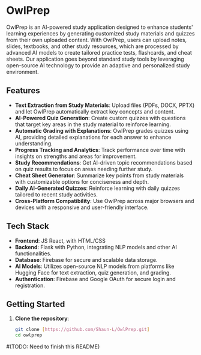 # OwlPrep

OwlPrep is an AI-powered study application designed to enhance students' learning experiences by generating customized study materials and quizzes from their own uploaded content. With OwlPrep, users can upload notes, slides, textbooks, and other study resources, which are processed by advanced AI models to create tailored practice tests, flashcards, and cheat sheets. Our application goes beyond standard study tools by leveraging open-source AI technology to provide an adaptive and personalized study environment.

## Features

- **Text Extraction from Study Materials**: Upload files (PDFs, DOCX, PPTX) and let OwlPrep automatically extract key concepts and content.
- **AI-Powered Quiz Generation**: Create custom quizzes with questions that target key areas in the study material to reinforce learning.
- **Automatic Grading with Explanations**: OwlPrep grades quizzes using AI, providing detailed explanations for each answer to enhance understanding.
- **Progress Tracking and Analytics**: Track performance over time with insights on strengths and areas for improvement.
- **Study Recommendations**: Get AI-driven topic recommendations based on quiz results to focus on areas needing further study.
- **Cheat Sheet Generator**: Summarize key points from study materials with customizable options for conciseness and depth.
- **Daily AI-Generated Quizzes**: Reinforce learning with daily quizzes tailored to recent study activities.
- **Cross-Platform Compatibility**: Use OwlPrep across major browsers and devices with a responsive and user-friendly interface.

## Tech Stack

- **Frontend**: JS React, with HTML/CSS
- **Backend**: Flask with Python, integrating NLP models and other AI functionalities.
- **Database**: Firebase for secure and scalable data storage.
- **AI Models**: Utilizes open-source NLP models from platforms like Hugging Face for text extraction, quiz generation, and grading.
- **Authentication**: Firebase and Google OAuth for secure login and registration.

## Getting Started

1. **Clone the repository**:  
   ```bash
   git clone [https://github.com/Shaun-L/OwlPrep.git]
   cd owlprep

#(TODO: Need to finish this README)
